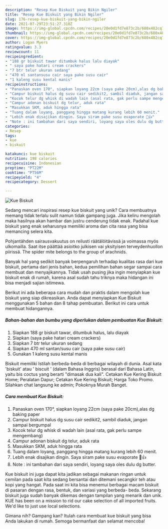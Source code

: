 ```yaml
---
description: "Resep Kue Biskuit yang Bikin Ngiler"
title: "Resep Kue Biskuit yang Bikin Ngiler"
slug: 176-resep-kue-biskuit-yang-bikin-ngiler
date: 2021-07-29T23:51:27.318Z
image: https://img-global.cpcdn.com/recipes/20e0d1fd7e873c2b/680x482cq70/kue-biskuit-foto-resep-utama.jpg
thumbnail: https://img-global.cpcdn.com/recipes/20e0d1fd7e873c2b/680x482cq70/kue-biskuit-foto-resep-utama.jpg
cover: https://img-global.cpcdn.com/recipes/20e0d1fd7e873c2b/680x482cq70/kue-biskuit-foto-resep-utama.jpg
author: Logan Myers
ratingvalue: 3.3
reviewcount: 11
recipeingredient:
- "188 gr biskuit tawar ditumbuk halus lalu diayak"
- " saya pake hatari cream crackers"
- "7 btr telur ukuran sedang"
- "470 ml santansusu cair saya pake susu cair"
- "1 kaleng susu kental manis"
recipeinstructions:
- "Panaskan oven 170°, siapkan loyang 22cm (saya pake 20cm),alas dg baking paper"
- "Campur biskuit halus dg susu cair sedikit2, sambil diaduk, jangan sampai bergumpal"
- "Kocok telur dg whisk di wadah lain (asal rata, gak perlu sampe mengembang)"
- "Campur adonan biskuit dg telur, aduk rata"
- "Masukkan SKM, aduk hingga rata"
- "Tuang dalam loyang, panggang hingga matang kurang lebih 60 menit."
- "Lebih enak disajikan dingin. Saya siram pake susu evaporate 🤤👍"
- "Note : ini tambahan dari saya sendiri, loyang saya oles dulu dg butter."
categories:
- Resep
tags:
- kue
- biskuit

katakunci: kue biskuit 
nutrition: 198 calories
recipecuisine: Indonesian
preptime: "PT22M"
cooktime: "PT56M"
recipeyield: "4"
recipecategory: Dessert

---
```



![Kue Biskuit](https://img-global.cpcdn.com/recipes/20e0d1fd7e873c2b/680x482cq70/kue-biskuit-foto-resep-utama.jpg)

Sedang mencari inspirasi resep kue biskuit yang unik? Cara membuatnya memang tidak terlalu sulit namun tidak gampang juga. Jika keliru mengolah maka hasilnya akan hambar dan justru cenderung tidak enak. Padahal kue biskuit yang enak seharusnya memiliki aroma dan cita rasa yang bisa memancing selera kita.

Pohjantähden sairausvakuutus on reilusti räätälöitävissä ja voimassa myös ulkomailla. Saat itse päättää asioitko julkisen vai yksityisen terveydenhuollon piirissä. The spider mite belongs to the group of arachnids.

Banyak hal yang sedikit banyak berpengaruh terhadap kualitas rasa dari kue biskuit, pertama dari jenis bahan, kedua pemilihan bahan segar sampai cara membuat dan menyajikannya. Tidak usah pusing jika ingin menyiapkan kue biskuit enak di rumah, karena asal sudah tahu triknya maka hidangan ini bisa menjadi sajian istimewa.


Berikut ini ada beberapa cara mudah dan praktis dalam mengolah kue biskuit yang siap dikreasikan. Anda dapat menyiapkan Kue Biskuit menggunakan 5 bahan dan 8 tahap pembuatan. Berikut ini cara untuk membuat hidangannya.

<!--inarticleads1-->

##### Bahan-bahan dan bumbu yang diperlukan dalam pembuatan Kue Biskuit:

1. Siapkan 188 gr biskuit tawar, ditumbuk halus, lalu diayak
1. Siapkan  (saya pake hatari cream crackers)
1. Siapkan 7 btr telur ukuran sedang
1. Siapkan 470 ml santan/susu cair (saya pake susu cair)
1. Gunakan 1 kaleng susu kental manis


Biskuit memiliki Istilah berbeda-beda di berbagai wilayah di dunia. Asal kata &#39;biskuit&#39; atau &#39; biscuit &#39; (dalam Bahasa Inggris) berasal dari Bahasa Latin, yaitu bis coctus yang berarti &#34;dimasak dua kali&#34;. Cetakan Kue Kering Biskuit Home; Peralatan Dapur; Cetakan Kue Kering Biskuit; Harga Toko Promo. Silahkan chat langsung ke admin; Pokoknya Murah Banget. 

<!--inarticleads2-->

##### Cara membuat Kue Biskuit:

1. Panaskan oven 170°, siapkan loyang 22cm (saya pake 20cm),alas dg baking paper
1. Campur biskuit halus dg susu cair sedikit2, sambil diaduk, jangan sampai bergumpal
1. Kocok telur dg whisk di wadah lain (asal rata, gak perlu sampe mengembang)
1. Campur adonan biskuit dg telur, aduk rata
1. Masukkan SKM, aduk hingga rata
1. Tuang dalam loyang, panggang hingga matang kurang lebih 60 menit.
1. Lebih enak disajikan dingin. Saya siram pake susu evaporate 🤤👍
1. Note : ini tambahan dari saya sendiri, loyang saya oles dulu dg butter.


Kue biskuit ini juga dapat kita jadikan sebagai makanan ringan untuk cemilan pada saat kita sedang bersantai dan ditemani secangkir teh atau kopi yang hangat. Pada saat ini kita bisa menemui berbagai macam biskuit di pasaran dengan rasa, bentuk, dan variasi yang berbeda- beda. Sekarang biskuit juga sudah banyak dikemas dengan tampilan yang menarik dan unik. KUE has been on a mission to rid our cake selection of all imported fruits. We&#39;d like to just use local selections. 

Gimana nih? Gampang kan? Itulah cara membuat kue biskuit yang bisa Anda lakukan di rumah. Semoga bermanfaat dan selamat mencoba!
